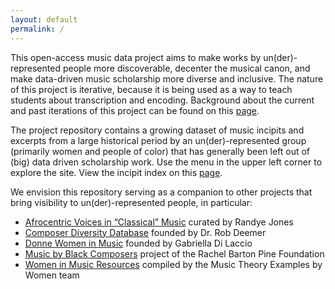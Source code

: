 ```yaml
---
layout: default
permalink: /
---
```


This open-access music data project aims to make works by un(der)-represented people more discoverable, decenter the musical canon, and make data-driven music scholarship more diverse and inclusive. The nature of this project is iterative, because it is being used as a way to teach students about transcription and encoding. Background about the current and past iterations of this project can be found on this [page](https://rebalancing-music-canon.com/about/).

The project repository contains a growing dataset of music incipits and excerpts from a large historical period by an un(der)-represented group (primarily women and people of color) that has generally been left out of (big) data driven scholarship work. Use the menu in the upper left corner to explore the site. View the incipit index on this [page](https://rebalancing-music-canon.com/_pages/incipit-index/).

We envision this repository serving as a companion to other projects that bring visibility to un(der)-represented people, in particular:

- <a href="http://afrovoices.com/collections/" target="_blank">Afrocentric Voices in “Classical” Music</a> curated by Randye Jones
- <a href="https://composerdiversity.com" target="_blank">Composer Diversity Database</a> founded by Dr. Rob Deemer
- <a href="https://donne-uk.org/" target="_blank">Donne Women in Music</a> founded by Gabriella Di Laccio
- <a href="https://www.musicbyblackcomposers.org/" target="_blank">Music by Black Composers</a> project of the Rachel Barton Pine Foundation
- <a href="https://www.musicbywomen.org/resources/resource-links/" target="_blank">Women in Music Resources</a> compiled by the Music Theory Examples by Women team
